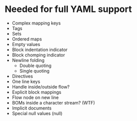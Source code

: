 # Needed for full YAML support

- Complex mapping keys
- Tags
- Sets
- Ordered maps
- Empty values
- Block indentation indicator
- Block chomping indicator
- Newline folding
  * Double quoting
  * Single quoting
- Directives
- One line keys
- Handle inside/outside flow?
- Explicit block mappings
- Flow node on new line
- BOMs inside a character stream? (WTF)
- Implicit documents
- Special null values (null)
